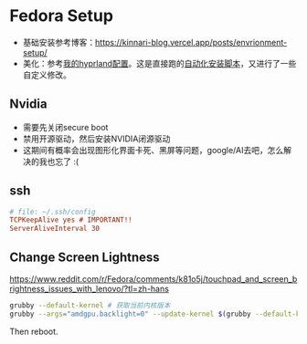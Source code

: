 # Fedora Setup

- 基础安装参考博客：https://kinnari-blog.vercel.app/posts/envrionment-setup/
- 美化：参考[我的hyprland配置](https://github.com/Chesszyh/fedora-hyprland-dotfiles)。这是直接跑的[自动化安装脚本](https://github.com/JaKooLit/Fedora-Hyprland)，又进行了一些自定义修改。

## Nvidia

- 需要先关闭secure boot
- 禁用开源驱动，然后安装NVIDIA闭源驱动
- 这期间有概率会出现图形化界面卡死、黑屏等问题，google/AI去吧，怎么解决的我也忘了 :(

## ssh

```ini
# file: ~/.ssh/config
TCPKeepAlive yes # IMPORTANT!!
ServerAliveInterval 30
```

## Change Screen Lightness

https://www.reddit.com/r/Fedora/comments/k81o5j/touchpad_and_screen_brightness_issues_with_lenovo/?tl=zh-hans

```bash
grubby --default-kernel # 获取当前内核版本
grubby --args="amdgpu.backlight=0" --update-kernel $(grubby --default-kernel)
```

Then reboot.